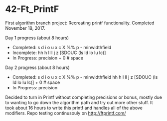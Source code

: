 # 42-Ft_PrintF
First algorithm branch project: Recreating printf functionality. Completed November 18, 2017.

Day 1 progress (about 8 hours)
- Completed: s d i o u x c X %% p - minwidthfield
- Incomplete: hh h l ll j z [SDOUC (ls ld lo lu lc)]
- In Progress: precision + 0 # space

Day 2 progress (about 8 hours)
- Completed: s d i o u x c X %% p - minwidthfield hh h l ll j z [SDOUC (ls ld lo lu lc)] + 0 # space
- In Progress: precision

Decided to turn in Printf without completing precisions or bonus, mostly due to wanting to go down the algorithm path and try out more other stuff. It took about 16 hours to write this printf and handles all of the above modifiers. Repo testing continusouly on http://ftprintf.com/

